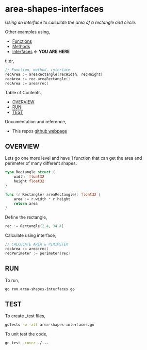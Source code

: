 # area-shapes-interfaces

_Using an interface to calculate the area of a rectangle and circle._

Other examples using,

* [Functions](https://github.com/JeffDeCola/my-go-examples/tree/master/basic-syntax/functions/area-shapes-functions)
* [Methods](https://github.com/JeffDeCola/my-go-examples/tree/master/basic-syntax/functions/area-shapes-methods)
* [Interfaces](https://github.com/JeffDeCola/my-go-examples/tree/master/basic-syntax/functions/area-shapes-interfaces)
  **<- YOU ARE HERE**

tl;dr,

```go
// Function, method, interface
recArea := areaRectangle(recWidth, recHeight)
recArea := rec.areaRectangle()
recArea := area(rec)
```

Table of Contents,

* [OVERVIEW](https://github.com/JeffDeCola/my-go-examples/tree/master/basic-syntax/interfaces/area-shapes-interfaces#overview)
* [RUN](https://github.com/JeffDeCola/my-go-examples/tree/master/basic-syntax/interfaces/area-shapes-interfaces#run)
* [TEST](https://github.com/JeffDeCola/my-go-examples/tree/master/basic-syntax/interfaces/area-shapes-interfaces#test)

Documentation and reference,

* This repos [github webpage](https://jeffdecola.github.io/my-go-examples/)

## OVERVIEW

Lets go one more level and have 1 function that can get the area and
perimeter of many different shapes.

```go
type Rectangle struct {
    width  float32
    height float32
}

func (r Rectangle) areaRectangle() float32 {
    area := r.width * r.height
    return area
}
```

Define the rectangle,

```go
rec := Rectangle{2.4, 34.4}
```

Calculate using interface,

```go
// CALCULATE AREA & PERIMETER
recArea := area(rec)
recPerimeter := perimeter(rec)
```

## RUN

To run,

```bash
go run area-shapes-interfaces.go
```

## TEST

To create _test files,

```bash
gotests -w -all area-shapes-interfaces.go
```

To unit test the code,

```bash
go test -cover ./... 
```
